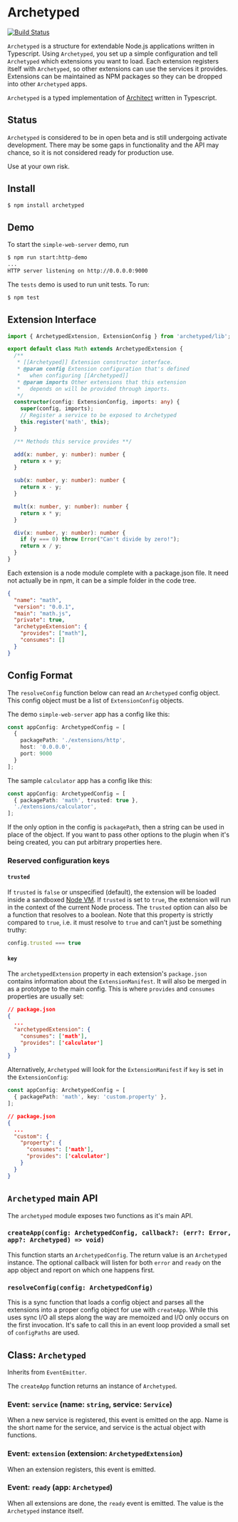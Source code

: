 # Archetyped

[![Build Status](https://travis-ci.org/earthican/archetyped.svg?branch=master)](https://travis-ci.org/earthican/archetyped)

`Archetyped` is a structure for extendable Node.js applications written in
Typescript. Using `Archetyped`, you set up a simple configuration and tell
`Archetyped` which extensions you want to load. Each extension registers
itself with `Archetyped`, so other extensions can use the services it
provides. Extensions can be maintained as NPM packages so they can be
dropped into other `Archetyped` apps.

`Archetyped` is a typed implementation of
[Architect](https://github.com/c9/architect) written in Typescript.

## Status

`Archetyped` is considered to be in open beta and is still undergoing
activate development. There may be some gaps in functionality and the
API may chance, so it is not considered ready for production use.

Use at your own risk.

## Install

```bash
$ npm install archetyped
```

## Demo

To start the `simple-web-server` demo, run

```bash
$ npm run start:http-demo
...
HTTP server listening on http://0.0.0.0:9000
```

The `tests` demo is used to run unit tests. To run:

```bash
$ npm test
```

## Extension Interface

```typescript
import { ArchetypedExtension, ExtensionConfig } from 'archetyped/lib';

export default class Math extends ArchetypedExtension {
  /**
   * [[Archetyped]] Extension constructor interface.
   * @param config Extension configuration that's defined
   *   when configuring [[Archetyped]]
   * @param imports Other extensions that this extension
   *   depends on will be provided through imports.
   */
  constructor(config: ExtensionConfig, imports: any) {
    super(config, imports);
    // Register a service to be exposed to Archetyped
    this.register('math', this);
  }

  /** Methods this service provides **/

  add(x: number, y: number): number {
    return x + y;
  }

  sub(x: number, y: number): number {
    return x - y;
  }

  mult(x: number, y: number): number {
    return x * y;
  }

  div(x: number, y: number): number {
    if (y === 0) throw Error("Can't divide by zero!");
    return x / y;
  }
}
```

Each extension is a node module complete with a package.json file. It
need not actually be in npm, it can be a simple folder in the code tree.

```json
{
  "name": "math",
  "version": "0.0.1",
  "main": "math.js",
  "private": true,
  "archetypeExtension": {
    "provides": ["math"],
    "consumes": []
  }
}
```

## Config Format

The `resolveConfig` function below can read an `Archetyped` config object.
This config object must be a list of `ExtensionConfig` objects.

The demo `simple-web-server` app has a config like this:

```typescript
const appConfig: ArchetypedConfig = [
  {
    packagePath: './extensions/http',
    host: '0.0.0.0',
    port: 9000
  }
];
```

The sample `calculator` app has a config like this:

```typescript
const appConfig: ArchetypedConfig = [
  { packagePath: 'math', trusted: true },
  './extensions/calculator',
];
```

If the only option in the config is `packagePath`, then a string can be
used in place of the object. If you want to pass other options to the
plugin when it's being created, you can put arbitrary properties here.

### Reserved configuration keys

#### `trusted`

If `trusted` is `false` or unspecified (default), the extension will be
loaded inside a sandboxed [Node VM](https://nodejs.org/api/vm.html).
If `trusted` is set to `true`, the extension will run in the context of
the current Node process.
The `trusted` option can also be a function that resolves to a boolean.
Note that this property is strictly compared to `true`, i.e. it must resolve
to `true` and can't just be something truthy:

```js
config.trusted === true
```

#### `key`

The `archetypedExtension` property in each extension's `package.json`
contains information about the `ExtensionManifest`. It will also be
merged in as a prototype to the main config. This is where
`provides` and `consumes` properties are usually set:

```json
// package.json
{
  ...
  "archetypedExtension": {
    "consumes": ['math'],
    "provides": ['calculator']
  }
}
```

Alternatively, `Archetyped` will look for the `ExtensionManifest` if
`key` is set in the `ExtensionConfig`:

```typescript
const appConfig: ArchetypedConfig = [
  { packagePath: 'math', key: 'custom.property' },
];
```

```json
// package.json
{
  ...
  "custom": {
    "property": {
      "consumes": ['math'],
      "provides": ['calculator']
    }
  }
}
```

## `Archetyped` main API

The `archetyped` module exposes two functions as it's main API.

### `createApp(config: ArchetypedConfig, callback?: (err?: Error, app?: Archetyped) => void)`

This function starts an `ArchetypedConfig`. The return value is an
`Archetyped` instance. The optional callback will listen for both
`error` and `ready` on the app object and report on which one happens
first.

### `resolveConfig(config: ArchetypedConfig)`

This is a sync function that loads a config object and parses all the extensions
into a proper config object for use with `createApp`. While this uses sync I/O
all steps along the way are memoized and I/O only occurs on the first
invocation. It's safe to call this in an event loop provided a small set of
`configPaths` are used.

## Class: `Archetyped`

Inherits from `EventEmitter`.

The `createApp` function returns an instance of `Archetyped`.

### Event: `service` (name: `string`, service: `Service`)

When a new service is registered, this event is emitted on the app. Name is the
short name for the service, and service is the actual object with functions.

### Event: `extension` (extension: `ArchetypedExtension`)

When an extension registers, this event is emitted.

### Event: `ready` (app: `Archetyped`)

When all extensions are done, the `ready` event is emitted. The value is the
`Archetyped` instance itself.
